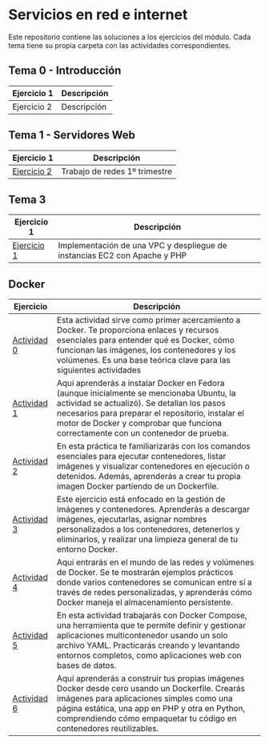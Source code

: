 # Servicios en red e internet

Este repositorio contiene las soluciones a los ejercicios del módulo. Cada tema tiene su propia carpeta con las actividades correspondientes.

## Tema 0 - Introducción

| Ejercicio 1 | Descripción  |
|-------------|--------------|
| Ejercicio 2 | Descripción  |

## Tema 1 - Servidores Web

| Ejercicio 1 | Descripción  |
|-------------|--------------|
| [Ejercicio 2](Tema1/Práctica2.MD)| Trabajo de redes 1º trimestre |

## Tema 3

| Ejercicio 1 | Descripción  |
|-------------|--------------|
| [Ejercicio 1](Tema3/Readme.MD) | Implementación de una VPC y despliegue de instancias EC2 con Apache y PHP |

## Docker

| Ejercicio | Descripción  |
|-------------|--------------|
| [Actividad 0](Docker/Actividad0.MD) | Esta actividad sirve como primer acercamiento a Docker. Te proporciona enlaces y recursos esenciales para entender qué es Docker, cómo funcionan las imágenes, los contenedores y los volúmenes. Es una base teórica clave para las siguientes actividades |
| [Actividad 1](Docker/Docker-Actividad1.MD) | Aquí aprenderás a instalar Docker en Fedora (aunque inicialmente se mencionaba Ubuntu, la actividad se actualizó). Se detallan los pasos necesarios para preparar el repositorio, instalar el motor de Docker y comprobar que funciona correctamente con un contenedor de prueba. |
| [Actividad 2](Docker/Docker-Actividad2.MD) | En esta práctica te familiarizarás con los comandos esenciales para ejecutar contenedores, listar imágenes y visualizar contenedores en ejecución o detenidos. Además, aprenderás a crear tu propia imagen Docker partiendo de un Dockerfile. |
| [Actividad 3](Docker/Docker-Actividad3.MD) | Este ejercicio está enfocado en la gestión de imágenes y contenedores. Aprenderás a descargar imágenes, ejecutarlas, asignar nombres personalizados a los contenedores, detenerlos y eliminarlos, y realizar una limpieza general de tu entorno Docker. |
| [Actividad 4](Docker/Docker-Actividad4.MD) | Aquí entrarás en el mundo de las redes y volúmenes de Docker. Se te mostrarán ejemplos prácticos donde varios contenedores se comunican entre sí a través de redes personalizadas, y aprenderás cómo Docker maneja el almacenamiento persistente. |
| [Actividad 5](Docker/Docker-Actividad5.MD) | En esta actividad trabajarás con Docker Compose, una herramienta que te permite definir y gestionar aplicaciones multicontenedor usando un solo archivo YAML. Practicarás creando y levantando entornos completos, como aplicaciones web con bases de datos. |
| [Actividad 6](Docker/Docker-Actividad6.MD) | Aquí aprenderás a construir tus propias imágenes Docker desde cero usando un Dockerfile. Crearás imágenes para aplicaciones simples como una página estática, una app en PHP y otra en Python, comprendiendo cómo empaquetar tu código en contenedores reutilizables. |
